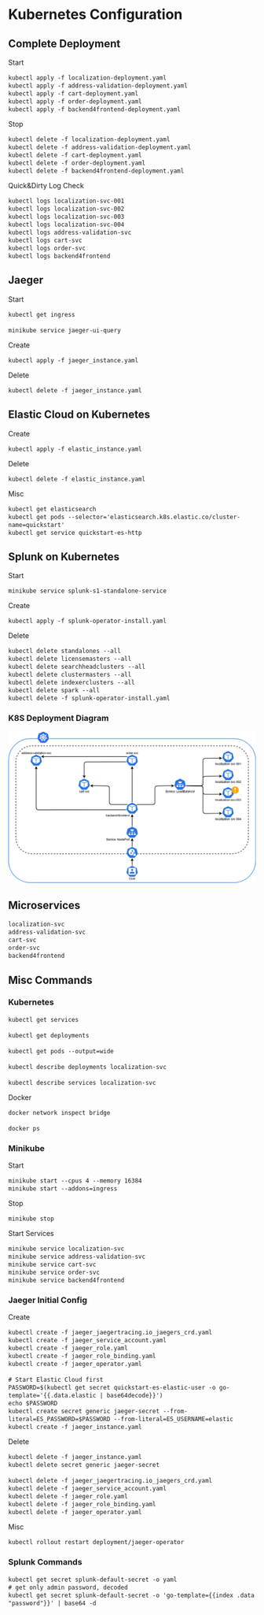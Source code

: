 # Kubernetes Configuration

## **Complete** Deployment

Start

    kubectl apply -f localization-deployment.yaml
    kubectl apply -f address-validation-deployment.yaml
    kubectl apply -f cart-deployment.yaml
    kubectl apply -f order-deployment.yaml
    kubectl apply -f backend4frontend-deployment.yaml

Stop

    kubectl delete -f localization-deployment.yaml
    kubectl delete -f address-validation-deployment.yaml
    kubectl delete -f cart-deployment.yaml
    kubectl delete -f order-deployment.yaml
    kubectl delete -f backend4frontend-deployment.yaml

Quick&Dirty Log Check

    kubectl logs localization-svc-001
    kubectl logs localization-svc-002
    kubectl logs localization-svc-003
    kubectl logs localization-svc-004
    kubectl logs address-validation-svc
    kubectl logs cart-svc
    kubectl logs order-svc
    kubectl logs backend4frontend

## Jaeger

Start
    
    kubectl get ingress
    
    minikube service jaeger-ui-query

Create

    kubectl apply -f jaeger_instance.yaml

Delete

    kubectl delete -f jaeger_instance.yaml

## Elastic Cloud on Kubernetes

Create

    kubectl apply -f elastic_instance.yaml

Delete

    kubectl delete -f elastic_instance.yaml

Misc

    kubectl get elasticsearch
    kubectl get pods --selector='elasticsearch.k8s.elastic.co/cluster-name=quickstart'
    kubectl get service quickstart-es-http

## Splunk on Kubernetes

Start

	minikube service splunk-s1-standalone-service

Create

    kubectl apply -f splunk-operator-install.yaml

Delete

    kubectl delete standalones --all
    kubectl delete licensemasters --all
    kubectl delete searchheadclusters --all
    kubectl delete clustermasters --all
    kubectl delete indexerclusters --all
    kubectl delete spark --all
    kubectl delete -f splunk-operator-install.yaml

### K8S Deployment Diagram

![full-k8s-deployment.png](full-k8s-deployment.png)

## Microservices

	localization-svc
	address-validation-svc
	cart-svc
	order-svc
	backend4frontend

## Misc Commands

### Kubernetes

    kubectl get services
    
    kubectl get deployments
    
    kubectl get pods --output=wide
    
    kubectl describe deployments localization-svc
    
    kubectl describe services localization-svc

Docker

    docker network inspect bridge
    
    docker ps

### Minikube

Start

    minikube start --cpus 4 --memory 16384
    minikube start --addons=ingress

Stop

    minikube stop

Start Services

    minikube service localization-svc
    minikube service address-validation-svc
    minikube service cart-svc
    minikube service order-svc
    minikube service backend4frontend

### Jaeger Initial Config

Create

    kubectl create -f jaeger_jaegertracing.io_jaegers_crd.yaml
    kubectl create -f jaeger_service_account.yaml
    kubectl create -f jaeger_role.yaml
    kubectl create -f jaeger_role_binding.yaml
    kubectl create -f jaeger_operator.yaml
    
    # Start Elastic Cloud first
    PASSWORD=$(kubectl get secret quickstart-es-elastic-user -o go-template='{{.data.elastic | base64decode}}')
    echo $PASSWORD
    kubectl create secret generic jaeger-secret --from-literal=ES_PASSWORD=$PASSWORD --from-literal=ES_USERNAME=elastic
    kubectl create -f jaeger_instance.yaml

Delete
    
    kubectl delete -f jaeger_instance.yaml
    kubectl delete secret generic jaeger-secret

    kubectl delete -f jaeger_jaegertracing.io_jaegers_crd.yaml
    kubectl delete -f jaeger_service_account.yaml
    kubectl delete -f jaeger_role.yaml
    kubectl delete -f jaeger_role_binding.yaml
    kubectl delete -f jaeger_operator.yaml

Misc

    kubectl rollout restart deployment/jaeger-operator

### Splunk Commands

	kubectl get secret splunk-default-secret -o yaml
	# get only admin password, decoded
	kubectl get secret splunk-default-secret -o 'go-template={{index .data "password"}}' | base64 -d